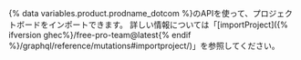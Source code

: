 {% data variables.product.prodname_dotcom %}のAPIを使って、プロジェクトボードをインポートできます。 詳しい情報については「[importProject]({% ifversion ghec%}/free-pro-team@latest{% endif %}/graphql/reference/mutations#importproject/)」を参照してください。
